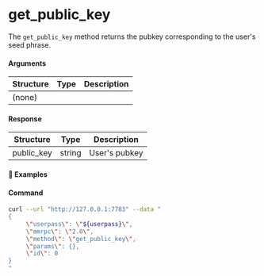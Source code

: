 # get\_public\_key

The `get_public_key` method returns the pubkey corresponding to the user's seed phrase.

#### Arguments

| Structure | Type | Description |
| --------- | ---- | ----------- |
| (none)    |      |             |

#### Response

| Structure  | Type   | Description      |
| ---------- | ------ | ---------------- |
| public_key | string | User's pubkey    |

#### :pushpin: Examples

#### Command

```bash
curl --url "http://127.0.0.1:7783" --data "
{
     \"userpass\": \"${userpass}\",
     \"mmrpc\": \"2.0\",
     \"method\": \"get_public_key\",
     \"params\": {},
     \"id\": 0
}
"
```

<div style="margin-top: 0.5rem;">

<collapse-text hidden title="Response">

#### Response (success)

```json
{
  "mmrpc":"2.0",
  "result":{
    "public_key":"0366d28a7926fb20287132692c4cef7bc7e00e76da064948676f8549c0ed7114d3"
  },
  "id":0
}
```

</collapse-text>

</div>

